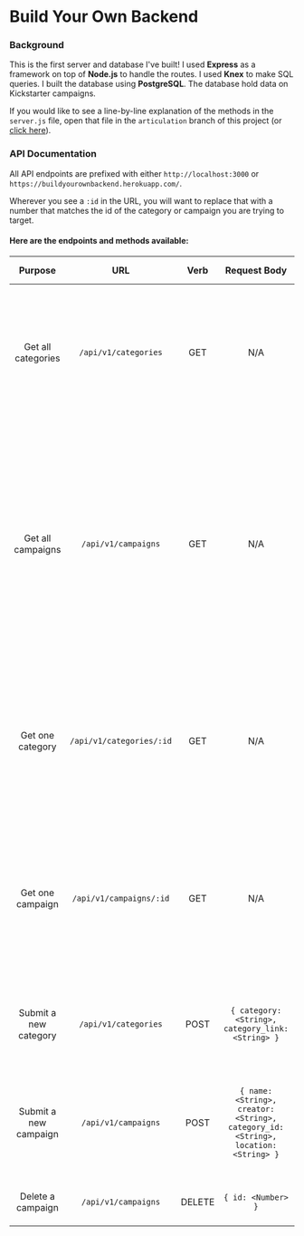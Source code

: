 # Build Your Own Backend
### Background
This is the first server and database I've built! I used **Express** as a framework on top of **Node.js** to handle the routes. I used **Knex** to make SQL queries. I built the database using **PostgreSQL**. The database hold data on Kickstarter campaigns.

If you would like to see a line-by-line explanation of the methods in the `server.js` file, open that file in the `articulation` branch of this project (or [click here](https://github.com/kaylaewood/buildYourOwnBackend/blob/articulation/server.js)).

### API Documentation
All API endpoints are prefixed with either `http://localhost:3000` or `https://buildyourownbackend.herokuapp.com/`.

Wherever you see a `:id` in the URL, you will want to replace that with a number that matches the id of the category or campaign you are trying to target.

#### Here are the endpoints and methods available:

|Purpose|URL|Verb|Request Body|Sample Response (Happy Path)|
|:-:|:-:|:-:|:-:|:-:|
|Get all categories|`/api/v1/categories`|GET|N/A|All the categories in the database in an array: `[{ "id": 1, "category_link": "someURL", "created_at": "2020-01-29T22:14:33.374Z", "updated_at": "2020-01-29T22:14:33.374Z", "category": "art" }, ...]`|
|Get all campaigns|`/api/v1/campaigns`|GET|N/A|All the campaigns in the database in an array: `[{ "id": 7, "name": "Some Product", "creator": "Kayla Wood", "location": "Denver, CO", "category_id": 1, "created_at": "2020-02-01T18:15:52.472Z", "updated_at": "2020-02-01T18:15:52.472Z" }, ...]` NOTE: The `category_id` connects each campaign to a category. For each campaign, its `category_id` is equal to one `category.id`.|
|Get one category|`/api/v1/categories/:id`|GET|N/A|The category object that matches the id given in the URL: `{ "id": 1, "category_link": "someURL", "created_at": "2020-01-29T22:14:33.374Z", "updated_at": "2020-01-29T22:14:33.374Z", "category": "art" }`|
|Get one campaign|`/api/v1/campaigns/:id`|GET|N/A|The campaign object that matches the id given in the URL: `{ "id": 7, "name": "Some Product", "creator": "Kayla Wood", "location": "Denver, CO", "category_id": 1, "created_at": "2020-02-01T18:15:52.472Z", "updated_at": "2020-02-01T18:15:52.472Z" }`|
|Submit a new category|`/api/v1/categories`|POST|`{ category: <String>, category_link: <String> }`|The category object that was created (with its id): `{ "category": "someCategory", "category_link": "someURL", "id": 8 }`|
|Submit a new campaign|`/api/v1/campaigns`|POST|`{ name: <String>, creator: <String>, category_id: <String>, location: <String> }`|The campaign object that was created (with its id): `{ "name": "Another Product", "creator": "Kayla Wood", "category_id": 3, "location": "Columbus, Ohio", "id": 16 }`|
|Delete a campaign|`/api/v1/campaigns`|DELETE|`{ id: <Number> }`| The id, as a number, of the deleted campaign: `12`|
